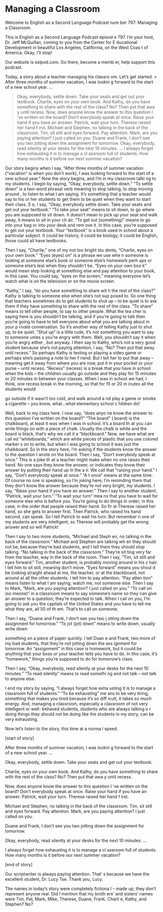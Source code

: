 # Managing a Classroom

Welcome to English as a Second Language Podcast num ber 797: Managing a Classroom.

This is English as a Second Language Podcast episod e 797.  I’m your host, Dr. Jeff McQuillan, coming to you from the Center for E ducational Development in beautiful Los Angeles, California, on the West Coas t of America.  Okay, I’ll stop!

Our website is eslpod.com.  Go there, become a memb er, help support this podcast.

Today, a story about a teacher managing his classro om.  Let’s get started. > After three months of summer vacation, I was lookin g forward to the start of a new school year. …
> Okay, everybody, settle down.  Take your seats and get out your textbook.
> Charlie, eyes on your own book.  And Kathy, do you have something to share with the rest of the class?  No?  Then put that awa y until recess.
> Now, does anyone know the answer to this question I ’ve written on the board? Don’t everybody speak at once.  Raise your hand if you have an answer. Patrick, wait your turn.  Therese raised her hand f irst.
> Michael and Stephen, no talking in the back of the classroom.  Tim, sit still and eyes forward.  Pay attention.  Mark, are you paying  attention?  I just called on you.
> Duane and Frank, I don’t see you two jotting down the assignment for tomorrow.
> Okay, everybody, read silently at your desks for the next 10 minutes. …
> I always forget how exhausting it is to manage a cl assroom full of students.  How many months is it before our next summer vacation?

 Our story begins when I say, “After three months of  summer vacation (“vacation” is when you don’t work), I was looking forward to the start of a new school year.” Now the story begins, and I’m in my classroom talki ng to my students.  I begin by saying, “Okay, everybody, settle down.”  “To settle  down” is a two-word phrasal verb meaning to stop talking, to stop moving around , to listen to what I am saying.  It’s something that a teacher would say to  his or her students to get them to be quiet when they want to start their class.  S o, I say, “Okay, everybody settle down.  Take your seats and get out your textbook.”  “To take your seat” means to sit down, to go where you are supposed to sit down.   It doesn’t mean to pick up your seat and walk away, it means to sit in your ch air.  “To get out (something)” means to go into your bag or into your desk and rem ove it.  In this case, you’re supposed to get out your textbook.  Your “textbook”  is a book used in school about a particular subject.  It could be history, it could be biology, it could be English, those could all have textbooks.

Then I say, “Charlie,” one of my not too bright stu dents, “Charlie, eyes on your own book.”  “Eyes (eyes) on” is a phrase we use whe n someone is looking at someone else’s book or someone else’s homework perh aps or someone else’s test when they shouldn’t be.  “Eyes on your own boo k” would mean stop looking at something else and pay attention to your book, in this case.  You could say, “eyes on the screen,” meaning everyone let’s watch what is on the television or on the movie screen.

“Kathy,” I say, “do you have something to share wit h the rest of the class?” Kathy is talking to someone else when she’s not sup posed to.  So one thing that teachers sometimes do to get students to shut up – to be quiet is to ask them if they have something to share with the rest of the class.  “To share” means to tell other people, to say to other people.  What the tea cher is saying here is you shouldn’t be talking, and if you’re going to talk then you’re going to have to tell everyone about what you are talking about in your p rivate conversation.  So it’s another way of telling Kathy just to shut up, to be  quiet.  “Shut up” is a little rude; it’s not something you want to say to someone unles s you’re angry with them. Well, you shouldn’t say it when you’re angry either , but anyway.  I then say to Kathy, who’s not a very good student because she’s not paying attention, I say, “No?  Then put that away until recess.”  So perhaps  Kathy is texting or playing a video game or perhaps she’s passing a note to her f riend.  But I tell her to put that away – meaning get it away from where you are now, put it in your pocket or your purse – until recess.  “Recess” (recess) is a break that you have in school when the kids – the children usually go outside and  they play for 15 minutes or 20 minutes in between your classes.  When I was in school we had, I think, one recess break in the morning, so that for 15 or 20 m inutes all the students would

go outside if it wasn’t too cold, and walk around a nd play a game or smoke a cigarette – you know, what…what elementary school c hildren do!

Well, back to my class here.  I now say, “does anyo ne know the answer to this question I’ve written on the board?”  “The board” ( board) is the chalkboard, at least it was when I was in school.  It’s a board th at you can write things on with a piece of chalk.  Usually the chalk is white and the  board is black, that’s why we call it a “blackboard.”  Now, we have what are call ed “whiteboards,” which are white pieces of plastic that you use colored marker s on to write, but when I was going to school it was just the chalkboard.  So in the story here, I’m asking if the students know the answer to the question I wrote on  the board.  Then I say, “Don’t everybody speak at once.”  This is a joke th at a teacher might make when no one raises their hand.  No one says they know the answer, or indicates they know their answer by putting their hand up in the a ir.  We call that “raising your hand.”  I say, “Don’t everybody speak at once.”  “A t once” means at the same time.  Of course no one is speaking, so I’m joking here; I’m reminding them that they don’t know the answer because they’re not very  bright, my students.  I say, “Raise your hand if you have an answer.”  Then I say to another student, “Patrick, wait your turn.”  “To wait your turn” mea ns that you have to wait for someone else who is before you.  You’re going to do  things in order; in this case, in the order that people raised their hand.  So fir st Therese raised her hand, so she gets to answer first.  Then Patrick, who raised  his hand second, can speak. So I tell Patrick to wait his turn.  But remember n one of my students are very intelligent, so Therese will probably get the wrong  answer and so will Patrick!

Then I say to two more students, “Michael and Steph en, no talking in the back of the classroom.”  Michael and Stephen are talking wh en they should not be, because they’re bad students, and I tell them they should stop talking.  “No talking in the back of the classroom.”  They’re sit ting very far from the teacher, way in the back of the room.  Then I say, “Tim, sit  still and eyes forward.”  Tim, another student, is probably moving around in his c hair.  I tell him to sit still, meaning don’t move.  “Eyes forward” means you shoul d be looking straight ahead at me, the teacher, or at the blackboard, not  around at all the other students.  I tell him to pay attention.  “Pay atten tion” means listen to what I am saying; watch me, not someone else.  Then I say to Mark, “Mark, are you paying attention?  I just called on you.”  “To call on (so meone)” in a classroom means to say someone’s name so they can give an answer to a question; they’re expected to talk.  When I call on you, I’m going to ask you the capitals of the United States and you have to tell me what they are, all 50 of th em.  That’s to call on someone.

Then I say, “Duane and Frank, I don’t see you two j otting down the assignment for tomorrow.”  “To jot (jot) down” means to write down, usually write down

something on a piece of paper quickly.  I tell Duan e and Frank, two more of my bad students, that they’re not jotting down the ass ignment for tomorrow.  An “assignment” in this case is homework, but it could  be anything that your boss or your teacher tells you have to do.  In this case, it’s “homework,” things you’re supposed to do for tomorrow’s class.

Then I say, “Okay, everybody, read silently at your  desks for the next 10 minutes.”  “To read silently” means to read somethi ng and not talk – not talk to anyone else.

I end my story by saying, “I always forget how exha usting it is to manage a classroom full of students.”  “To be exhausting” me ans to be very tiring, something that makes you tired because it’s so diff icult, it takes so much energy. And, managing a classroom, especially a classroom of not very intelligent or well- behaved students, students who are always talking o r doing things they should not be doing like the students in my story, can be very exhausting.

Now let’s listen to the story, this time at a norma l speed.

[start of story]

After three months of summer vacation, I was lookin g forward to the start of a new school year. …

Okay, everybody, settle down.  Take your seats and get out your textbook.

Charlie, eyes on your own book.  And Kathy, do you have something to share with the rest of the class?  No?  Then put that awa y until recess.

Now, does anyone know the answer to this question I ’ve written on the board? Don’t everybody speak at once.  Raise your hand if you have an answer. Patrick, wait your turn.  Therese raised her hand f irst.

Michael and Stephen, no talking in the back of the classroom.  Tim, sit still and eyes forward.  Pay attention.  Mark, are you paying  attention?  I just called on you.

Duane and Frank, I don’t see you two jotting down the assignment for tomorrow.

Okay, everybody, read silently at your desks for the next 10 minutes. …

 I always forget how exhausting it is to manage a cl assroom full of students.  How many months is it before our next summer vacation?

[end of story]

Our scriptwriter is always paying attention.  That’ s because we have the excellent student, Dr. Lucy Tse.  Thank you, Lucy.

The names in today’s story were completely fictiona l – made up, they don’t represent anyone real.  Did I mention that my broth ers’ and sisters’ names were Tim, Pat, Mark, Mike, Therese, Duane, Frank, Charli e, Kathy, and Stephen? No?





